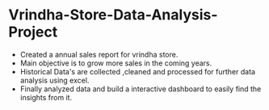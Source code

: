 # Vrindha-Store-Data-Analysis-Project
- Created a annual sales report for vrindha store.
- Main objective is to grow more sales in the coming years.
- Historical Data's are collected ,cleaned and processed for further data analysis using excel.
- Finally analyzed data and build a interactive dashboard to easily find the insights from it.
  
